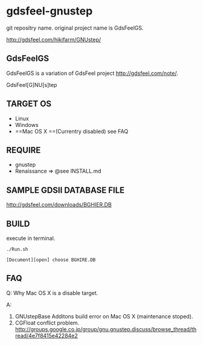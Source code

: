 # gdsfeel-gnustep

git repositry name. original project name is GdsFeelGS.

<http://gdsfeel.com/hikifarm/GNUstep/>

## GdsFeelGS
GdsFeelGS is a variation of GdsFeel project http://gdsfeel.com/note/.

GdsFeel[G]NU[s]tep

## TARGET OS
* Linux
* Windows 
* ==Mac OS X ==(Currentry disabled) see FAQ

## REQUIRE
* gnustep
* Renaissance => @see INSTALL.md


## SAMPLE GDSII DATABASE FILE

<http://gdsfeel.com/downloads/BGHIER.DB>


## BUILD
execute in terminal. 

    ./Run.sh

    [Document][open] choose BGHIRE.DB

## FAQ
 Q: Why Mac OS X is a disable target.

 A: 
  1. GNUstepBase Additons build error on Mac OS X (maintenance stoped).
  2. CGFloat conflict problem. 
     http://groups.google.co.jp/group/gnu.gnustep.discuss/browse_thread/thread/4e7f8415e42284e2


